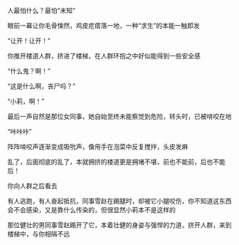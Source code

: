 人最怕什么？最怕“未知”

眼前一幕让你毛骨悚然，鸡皮疙瘩落一地，一种“求生”的本能一触即发

“让开！让开！”

你推开楼道人群，挤进了楼梯，在人群环抱之中好似能得到一些安全感

“什么鬼？啊！”

“这是什么啊，丧尸吗？”

“小莉，啊！”

最后一声自然是那位女同事，她自始至终未能察觉到危险，转头时，已被啃咬在地

“咔咔咔”

阵阵啃咬声逐渐变成吸吮声，像用手在泡菜中反复搅拌，头皮发麻

乱了，后面彻底的乱了，本就拥挤的楼道更是拥堵不堪，前也不能前，后也不能后！

你向人群之后看去

有人逃跑，有人奋起抵抗，同事雪赵在踢腿时，却被它小腿咬伤，你不知道这东西会不会感染，又是靠什么传染的，但很显然小莉本不是这样的

那位健壮的男同事雪赵踢开了它，本着壮健的身姿与强悍的力道，挤开人群，来到楼梯中，与你相隔不远

